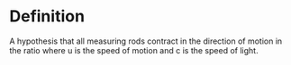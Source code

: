 # Definition

A hypothesis that all measuring rods contract in the direction of motion
in the ratio where u is the speed of motion and c is the speed of light.
